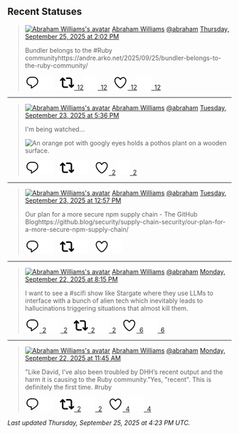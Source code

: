 ## Recent Statuses

> <a href="https://indieweb.social/@abraham"><img alt="Abraham Williams's avatar" src="https://cdn.masto.host/indiewebsocial/accounts/avatars/109/292/540/382/343/163/original/d00f2e03ce9c85b1.jpg" height="24" width="24" ></a> [Abraham Williams](https://indieweb.social/@abraham) [@abraham](https://indieweb.social/@abraham) [Thursday, September 25, 2025 at 2:02 PM](https://indieweb.social/@abraham/115265304240034534)
>
> Bundler belongs to the #Ruby communityhttps://andre.arko.net/2025/09/25/bundler-belongs-to-the-ruby-community/
>
> [![Reply](./images/reply_light.svg#gh-light-mode-only "Reply")](https://indieweb.social/@abraham/115265304240034534#gh-light-mode-only)[![Reply](./images/reply.svg#gh-dark-mode-only "Reply")](https://indieweb.social/@abraham/115265304240034534#gh-dark-mode-only)&emsp;[![Boost](./images/retweet_light.svg#gh-light-mode-only "Boost")&ensp;12](https://indieweb.social/@abraham/115265304240034534#gh-light-mode-only)[![Boost](./images/retweet.svg#gh-dark-mode-only "Boost")&ensp;12](https://indieweb.social/@abraham/115265304240034534#gh-dark-mode-only)&emsp;[![Favorite](./images/like_light.svg#gh-light-mode-only "Favorite")&ensp;12](https://indieweb.social/@abraham/115265304240034534#gh-light-mode-only)[![Favorite](./images/like.svg#gh-dark-mode-only "Favorite")&ensp;12](https://indieweb.social/@abraham/115265304240034534#gh-dark-mode-only)


---

> <a href="https://indieweb.social/@abraham"><img alt="Abraham Williams's avatar" src="https://cdn.masto.host/indiewebsocial/accounts/avatars/109/292/540/382/343/163/original/d00f2e03ce9c85b1.jpg" height="24" width="24" ></a> [Abraham Williams](https://indieweb.social/@abraham) [@abraham](https://indieweb.social/@abraham) [Tuesday, September 23, 2025 at 5:36 PM](https://indieweb.social/@abraham/115254821984794369)
>
> I&#39;m being watched...
>
> ![An orange pot with googly eyes holds a pothos plant on a wooden surface.](https://cdn.masto.host/indiewebsocial/media_attachments/files/115/254/821/081/561/286/original/e872a60bf625d4cf.jpg)
>
> [![Reply](./images/reply_light.svg#gh-light-mode-only "Reply")](https://indieweb.social/@abraham/115254821984794369#gh-light-mode-only)[![Reply](./images/reply.svg#gh-dark-mode-only "Reply")](https://indieweb.social/@abraham/115254821984794369#gh-dark-mode-only)&emsp;[![Boost](./images/retweet_light.svg#gh-light-mode-only "Boost")](https://indieweb.social/@abraham/115254821984794369#gh-light-mode-only)[![Boost](./images/retweet.svg#gh-dark-mode-only "Boost")](https://indieweb.social/@abraham/115254821984794369#gh-dark-mode-only)&emsp;[![Favorite](./images/like_light.svg#gh-light-mode-only "Favorite")&ensp;2](https://indieweb.social/@abraham/115254821984794369#gh-light-mode-only)[![Favorite](./images/like.svg#gh-dark-mode-only "Favorite")&ensp;2](https://indieweb.social/@abraham/115254821984794369#gh-dark-mode-only)


---

> <a href="https://indieweb.social/@abraham"><img alt="Abraham Williams's avatar" src="https://cdn.masto.host/indiewebsocial/accounts/avatars/109/292/540/382/343/163/original/d00f2e03ce9c85b1.jpg" height="24" width="24" ></a> [Abraham Williams](https://indieweb.social/@abraham) [@abraham](https://indieweb.social/@abraham) [Tuesday, September 23, 2025 at 12:57 PM](https://indieweb.social/@abraham/115253722825464996)
>
> Our plan for a more secure npm supply chain - The GitHub Bloghttps://github.blog/security/supply-chain-security/our-plan-for-a-more-secure-npm-supply-chain/
>
> [![Reply](./images/reply_light.svg#gh-light-mode-only "Reply")](https://indieweb.social/@abraham/115253722825464996#gh-light-mode-only)[![Reply](./images/reply.svg#gh-dark-mode-only "Reply")](https://indieweb.social/@abraham/115253722825464996#gh-dark-mode-only)&emsp;[![Boost](./images/retweet_light.svg#gh-light-mode-only "Boost")](https://indieweb.social/@abraham/115253722825464996#gh-light-mode-only)[![Boost](./images/retweet.svg#gh-dark-mode-only "Boost")](https://indieweb.social/@abraham/115253722825464996#gh-dark-mode-only)&emsp;[![Favorite](./images/like_light.svg#gh-light-mode-only "Favorite")](https://indieweb.social/@abraham/115253722825464996#gh-light-mode-only)[![Favorite](./images/like.svg#gh-dark-mode-only "Favorite")](https://indieweb.social/@abraham/115253722825464996#gh-dark-mode-only)


---

> <a href="https://indieweb.social/@abraham"><img alt="Abraham Williams's avatar" src="https://cdn.masto.host/indiewebsocial/accounts/avatars/109/292/540/382/343/163/original/d00f2e03ce9c85b1.jpg" height="24" width="24" ></a> [Abraham Williams](https://indieweb.social/@abraham) [@abraham](https://indieweb.social/@abraham) [Monday, September 22, 2025 at 8:15 PM](https://indieweb.social/@abraham/115249784696831679)
>
> I want to see a #scifi show like Stargate where they use LLMs to interface with a bunch of alien tech which inevitably leads to hallucinations triggering situations that almost kill them.
>
> [![Reply](./images/reply_light.svg#gh-light-mode-only "Reply")&ensp;2](https://indieweb.social/@abraham/115249784696831679#gh-light-mode-only)[![Reply](./images/reply.svg#gh-dark-mode-only "Reply")&ensp;2](https://indieweb.social/@abraham/115249784696831679#gh-dark-mode-only)&emsp;[![Boost](./images/retweet_light.svg#gh-light-mode-only "Boost")&ensp;2](https://indieweb.social/@abraham/115249784696831679#gh-light-mode-only)[![Boost](./images/retweet.svg#gh-dark-mode-only "Boost")&ensp;2](https://indieweb.social/@abraham/115249784696831679#gh-dark-mode-only)&emsp;[![Favorite](./images/like_light.svg#gh-light-mode-only "Favorite")&ensp;6](https://indieweb.social/@abraham/115249784696831679#gh-light-mode-only)[![Favorite](./images/like.svg#gh-dark-mode-only "Favorite")&ensp;6](https://indieweb.social/@abraham/115249784696831679#gh-dark-mode-only)


---

> <a href="https://indieweb.social/@abraham"><img alt="Abraham Williams's avatar" src="https://cdn.masto.host/indiewebsocial/accounts/avatars/109/292/540/382/343/163/original/d00f2e03ce9c85b1.jpg" height="24" width="24" ></a> [Abraham Williams](https://indieweb.social/@abraham) [@abraham](https://indieweb.social/@abraham) [Monday, September 22, 2025 at 11:45 AM](https://indieweb.social/@abraham/115247776715753612)
>
> &quot;Like David, I’ve also been troubled by DHH’s recent output and the harm it is causing to the Ruby community.&quot;Yes, &quot;recent&quot;. This is definitely the first time. #ruby
>
> [![Reply](./images/reply_light.svg#gh-light-mode-only "Reply")](https://indieweb.social/@abraham/115247776715753612#gh-light-mode-only)[![Reply](./images/reply.svg#gh-dark-mode-only "Reply")](https://indieweb.social/@abraham/115247776715753612#gh-dark-mode-only)&emsp;[![Boost](./images/retweet_light.svg#gh-light-mode-only "Boost")&ensp;2](https://indieweb.social/@abraham/115247776715753612#gh-light-mode-only)[![Boost](./images/retweet.svg#gh-dark-mode-only "Boost")&ensp;2](https://indieweb.social/@abraham/115247776715753612#gh-dark-mode-only)&emsp;[![Favorite](./images/like_light.svg#gh-light-mode-only "Favorite")&ensp;4](https://indieweb.social/@abraham/115247776715753612#gh-light-mode-only)[![Favorite](./images/like.svg#gh-dark-mode-only "Favorite")&ensp;4](https://indieweb.social/@abraham/115247776715753612#gh-dark-mode-only)


_Last updated Thursday, September 25, 2025 at 4:23 PM UTC._
